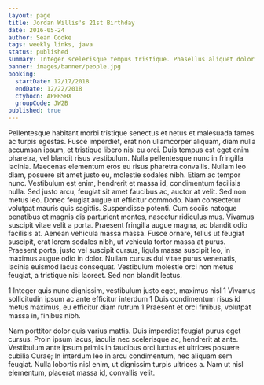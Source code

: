 ```yaml
---
layout: page
title: Jordan Willis's 21st Birthday
date: 2016-05-24
author: Sean Cooke
tags: weekly links, java
status: published
summary: Integer scelerisque tempus tristique. Phasellus aliquet dolor.
banner: images/banner/people.jpg
booking:
  startDate: 12/17/2018
  endDate: 12/22/2018
  ctyhocn: APFBSHX
  groupCode: JW2B
published: true
---
```

Pellentesque habitant morbi tristique senectus et netus et malesuada fames ac turpis egestas. Fusce imperdiet, erat non ullamcorper aliquam, diam nulla accumsan ipsum, et tristique libero nisi eu orci. Duis tempus est eget enim pharetra, vel blandit risus vestibulum. Nulla pellentesque nunc in fringilla lacinia. Maecenas elementum eros eu risus pharetra convallis. Nullam leo diam, posuere sit amet justo eu, molestie sodales nibh. Etiam ac tempor nunc. Vestibulum est enim, hendrerit et massa id, condimentum facilisis nulla. Sed justo arcu, feugiat sit amet faucibus ac, auctor at velit. Sed non metus leo. Donec feugiat augue ut efficitur commodo. Nam consectetur volutpat mauris quis sagittis. Suspendisse potenti.
Cum sociis natoque penatibus et magnis dis parturient montes, nascetur ridiculus mus. Vivamus suscipit vitae velit a porta. Praesent fringilla augue magna, ac blandit odio facilisis at. Aenean vehicula massa massa. Fusce ornare, tellus ut feugiat suscipit, erat lorem sodales nibh, ut vehicula tortor massa at purus. Praesent porta, justo vel suscipit cursus, ligula massa suscipit leo, in maximus augue odio in dolor. Nullam cursus dui vitae purus venenatis, lacinia euismod lacus consequat. Vestibulum molestie orci non metus feugiat, a tristique nisi laoreet. Sed non blandit lectus.

1 Integer quis nunc dignissim, vestibulum justo eget, maximus nisl
1 Vivamus sollicitudin ipsum ac ante efficitur interdum
1 Duis condimentum risus id metus maximus, eu efficitur diam rutrum
1 Praesent et orci finibus, volutpat massa in, finibus nibh.

Nam porttitor dolor quis varius mattis. Duis imperdiet feugiat purus eget cursus. Proin ipsum lacus, iaculis nec scelerisque ac, hendrerit at ante. Vestibulum ante ipsum primis in faucibus orci luctus et ultrices posuere cubilia Curae; In interdum leo in arcu condimentum, nec aliquam sem feugiat. Nulla lobortis nisl enim, ut dignissim turpis ultrices a. Nam ut nisl elementum, placerat massa id, convallis velit.
